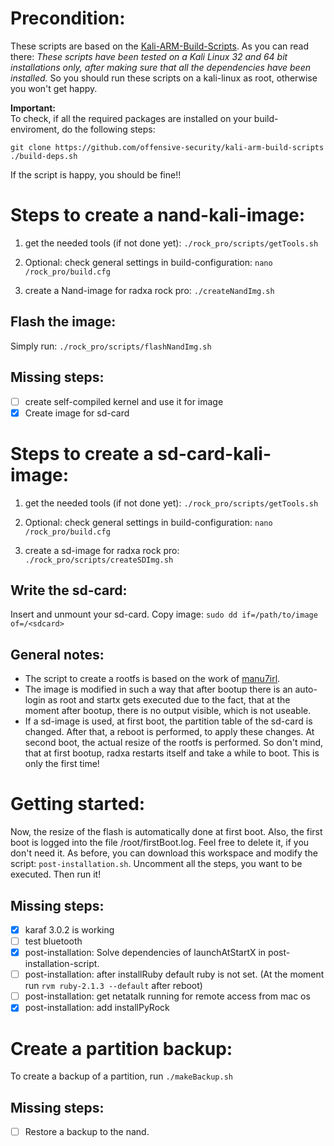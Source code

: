 Precondition:
=============
These scripts are based on the [Kali-ARM-Build-Scripts](https://github.com/offensive-security/kali-arm-build-scripts).
As you can read there: *These scripts have been tested on a Kali Linux 32 and 64 bit installations only, after making sure that all the dependencies have been installed.*
So you should run these scripts on a kali-linux as root, otherwise you won't get happy.

**Important:**    
To check, if all the required packages are installed on your build-enviroment, do the following steps:

`git clone https://github.com/offensive-security/kali-arm-build-scripts`     
`./build-deps.sh`     

If the script is happy, you should be fine!!

Steps to create a nand-kali-image:
==================================
1. get the needed tools (if not done yet): 
   `./rock_pro/scripts/getTools.sh`

2. Optional: check general settings in build-configuration:
   `nano /rock_pro/build.cfg`

3. create a Nand-image for radxa rock pro:
   `./createNandImg.sh`

Flash the image:
----------------
Simply run: `./rock_pro/scripts/flashNandImg.sh`

Missing steps:
--------------
- [ ] create self-compiled kernel and use it for image
- [x] Create image for sd-card

Steps to create a sd-card-kali-image:
=====================================
1. get the needed tools (if not done yet):
   `./rock_pro/scripts/getTools.sh`

2. Optional: check general settings in build-configuration:
   `nano /rock_pro/build.cfg`

3. create a sd-image for radxa rock pro:
   `./rock_pro/scripts/createSDImg.sh`

Write the sd-card:
------------------
Insert and unmount your sd-card. Copy image: `sudo dd if=/path/to/image of=/<sdcard>`

General notes:
--------------
* The script to create a rootfs is based on the work of [manu7irl](https://github.com/manu7irl).
* The image is modified in such a way that after bootup there is an auto-login as root and startx gets executed due to the fact, that at the moment after bootup, there is no output visible, which is not useable.
* If a sd-image is used, at first boot, the partition table of the sd-card is changed. After that, a reboot is performed, to apply these changes. At second boot, the actual resize of the rootfs is performed. So don't mind, that at first bootup, radxa restarts itself and take a while to boot. This is only the first time!

Getting started:
================
Now, the resize of the flash is automatically done at first boot. Also, the first boot is logged into the file /root/firstBoot.log. Feel free to
delete it, if you don't need it. As before, you can download this workspace and modify the script: `post-installation.sh`. Uncomment all the steps, you want to be executed. Then run it!

Missing steps:
--------------
- [x] karaf 3.0.2 is working
- [ ] test bluetooth
- [x] post-installation: Solve dependencies of launchAtStartX in post-installation-script.
- [ ] post-installation: after installRuby default ruby is not set. (At the moment run `rvm ruby-2.1.3 --default` after reboot)
- [ ] post-installation: get netatalk running for remote access from mac os
- [x] post-installation: add installPyRock

Create a partition backup:
==========================
To create a backup of a partition, run `./makeBackup.sh`

Missing steps:
--------------
- [ ] Restore a backup to the nand.
